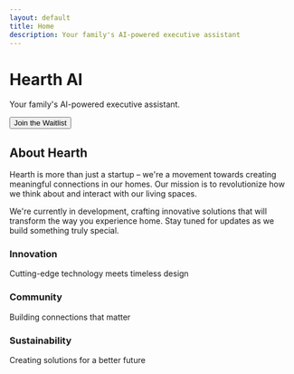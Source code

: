 ```yaml
---
layout: default
title: Home
description: Your family's AI-powered executive assistant
---
```


<div class="hero">
    <div class="hero-content">
        <h1>Hearth AI</h1>
        <p>Your family's AI-powered executive assistant.</p>
        <div class="hero-actions">
            <button id="waitlist-btn" class="btn-primary">Join the Waitlist</button>
        </div>
    </div>
</div>

<section class="about">
    <div class="container">
        <h2>About Hearth</h2>
        <div class="about-content">
            <div class="about-text">
                <p>Hearth is more than just a startup – we're a movement towards creating meaningful connections in our homes. Our mission is to revolutionize how we think about and interact with our living spaces.</p>
                <p>We're currently in development, crafting innovative solutions that will transform the way you experience home. Stay tuned for updates as we build something truly special.</p>
            </div>
            <div class="about-features">
                <div class="feature">
                    <h3>Innovation</h3>
                    <p>Cutting-edge technology meets timeless design</p>
                </div>
                <div class="feature">
                    <h3>Community</h3>
                    <p>Building connections that matter</p>
                </div>
                <div class="feature">
                    <h3>Sustainability</h3>
                    <p>Creating solutions for a better future</p>
                </div>
            </div>
        </div>
    </div>
</section>
